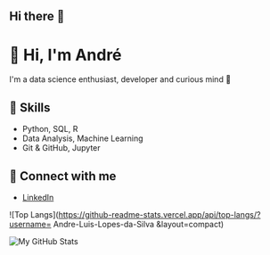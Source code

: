 ## Hi there 👋

# 👋 Hi, I'm André

I'm a data science enthusiast, developer and curious mind 🚀

## 🚀 Skills
- Python, SQL, R
- Data Analysis, Machine Learning
- Git & GitHub, Jupyter

## 🔗 Connect with me
- [LinkedIn](https://www.linkedin.com/in/seuperfil)

![Top Langs](https://github-readme-stats.vercel.app/api/top-langs/?username= Andre-Luis-Lopes-da-Silva  &layout=compact)

![My GitHub Stats](https://github-readme-stats.vercel.app/api?username=Andre-Luis-Lopes-da-Silva&show_icons=true)

<!--
**Andre-Luis-Lopes-da-Silva/Andre-Luis-Lopes-da-Silva** is a ✨ _special_ ✨ repository because its `README.md` (this file) appears on your GitHub profile.

Here are some ideas to get you started:

- 🔭 I’m currently working on ...
- 🌱 I’m currently learning ...
- 👯 I’m looking to collaborate on ...
- 🤔 I’m looking for help with ...
- 💬 Ask me about ...
- 📫 How to reach me: ...
- 😄 Pronouns: ...
- ⚡ Fun fact: ...
-->
